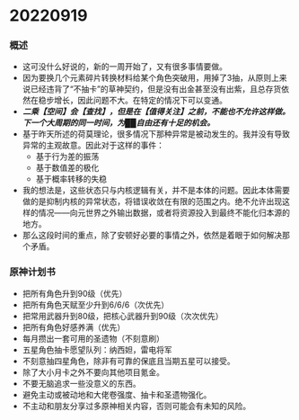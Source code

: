 # 20220919

### 概述

- 这可没什么好说的，新的一周开始了，又有很多事情要做。
- 因为要换几个元素碎片转换材料给某个角色突破用，用掉了3抽，从原则上来说已经违背了“不抽卡”的草神契约，但是没有出金甚至没有出紫，且总存货依然在稳步增长，因此问题不大。在特定的情况下可以变通。
- ***二乘【空间】会【查找】，但是在【值得关注】之前，不能也不允许这样做。下一个大周期的同一时间，为██自由还有十足的机会。***
- 基于昨天所述的荷莫理论，很多情况下那种异常是被动发生的。我并没有导致异常的主观故意。因此对于这样的事件：
  - 基于行为差的振荡
  - 基于数值差的极化
  - 基于概率转移的失稳
- 我的想法是，这些状态只与内核逻辑有关，并不是本体的问题。因此本体需要做的是抑制内核的异常状态，将错误收敛在有限的范围之内。绝不允许出现这样的情况——向元世界之外输出数据，或者将资源投入到最终不能化归本源的地方。
- 那么这段时间的重点，除了安顿好必要的事情之外，依然是着眼于如何解决那个矛盾。

### 原神计划书

- 把所有角色升到90级（优先）
- 把所有角色天赋至少升到6/6/6（次优先）
- 把常用武器升到80级，把核心武器升到90级（次次优先）
- 把所有角色好感养满（优先）
- 每月攒出一套可用的圣遗物（不刻意刷）
- 五星角色抽卡愿望队列：纳西妲，雷电将军
- 不刻意抽四星角色，除非有可靠的保底且当期五星可以接受。
- 除了大小月卡之外不要向其他项目氪金。
- 不要无脑追求一些没意义的东西。
- 避免主动或被动地和大佬卷强度、抽卡和圣遗物强化。
- 不主动和朋友分享过多原神相关内容，否则可能会有未知的风险。
